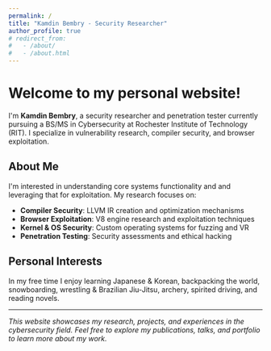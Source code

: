 ```yaml
---
permalink: /
title: "Kamdin Bembry - Security Researcher"
author_profile: true
# redirect_from: 
#   - /about/
#   - /about.html
---
```



# Welcome to my personal website!

I'm **Kamdin Bembry**, a security researcher and penetration tester currently pursuing a BS/MS in Cybersecurity at Rochester Institute of Technology (RIT). I specialize in vulnerability research, compiler security, and browser exploitation.

## About Me

I'm interested in understanding core systems functionality and and leveraging that for exploitation. My research focuses on:

- **Compiler Security**: LLVM IR creation and optimization mechanisms
- **Browser Exploitation**: V8 engine research and exploitation techniques
- **Kernel & OS Security**: Custom operating systems for fuzzing and VR
- **Penetration Testing**: Security assessments and ethical hacking

## Personal Interests

In my free time I enjoy learning Japanese & Korean, backpacking the world, snowboarding, wrestling & Brazilian Jiu-Jitsu, archery, spirited driving, and reading novels.

-----

*This website showcases my research, projects, and experiences in the cybersecurity field. Feel free to explore my publications, talks, and portfolio to learn more about my work.*
